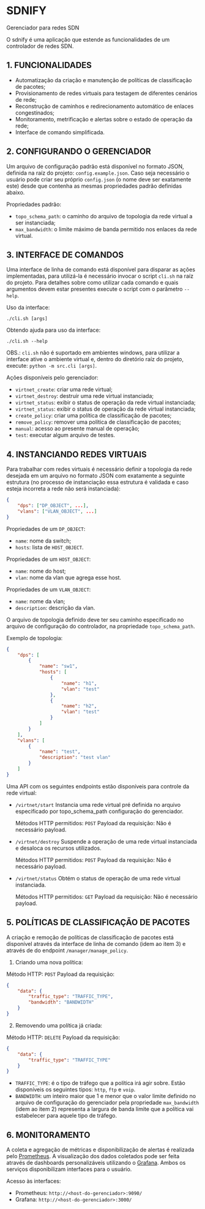 # SDNIFY

Gerenciador para redes SDN

O sdnify é uma aplicação que estende as funcionalidades de um controlador de redes SDN.

## 1. FUNCIONALIDADES

- Automatização da criação e manutenção de políticas de classificação de pacotes;
- Provisionamento de redes virtuais para testagem de diferentes cenários de rede;
- Reconstrução de caminhos e redirecionamento automático de enlaces congestinados;
- Monitoramento, metrificação e alertas sobre o estado de operação da rede;
- Interface de comando simplificada.

## 2. CONFIGURANDO O GERENCIADOR

Um arquivo de configuração padrão está disponível no formato JSON, definida na raíz do projeto: `config.example.json`. Caso seja necessário o usuário pode criar seu próprio `config.json` (o nome deve ser exatamente este) desde que contenha as mesmas propriedades padrão definidas abaixo.

Propriedades padrão:

- `topo_schema_path`: o caminho do arquivo de topologia da rede virtual a ser instanciada;
- `max_bandwidth`: o limite máximo de banda permitido nos enlaces da rede virtual.

## 3. INTERFACE DE COMANDOS

Uma interface de linha de comando está disponível para disparar as ações implementadas, para utilizá-la é necessário invocar o script `cli.sh` na raíz do projeto. Para detalhes sobre como utilizar cada comando e quais argumentos devem estar presentes execute o script com o parâmetro `--help`.

Uso da interface:

`./cli.sh [args]`

Obtendo ajuda para uso da interface:

`./cli.sh --help`

OBS.: `cli.sh` não é suportado em ambientes windows, para utilizar a interface ative o ambiente virtual e, dentro do diretório raíz do projeto, execute: `python -m src.cli [args]`.

Ações disponíveis pelo gerenciador:

- `virtnet_create`: criar uma rede virtual;
- `virtnet_destroy`: destruir uma rede virtual instanciada;
- `virtnet_status`: exibir o status de operação da rede virtual instanciada;
- `virtnet_status`: exibir o status de operação da rede virtual instanciada;
- `create_policy`: criar uma política de classificação de pacotes;
- `remove_policy`: remover uma política de classificação de pacotes;
- `manual`: acesso ao presente manual de operação; 
- `test`: executar algum arquivo de testes.

## 4. INSTANCIANDO REDES VIRTUAIS

Para trabalhar com redes virtuais é necessário definir a topologia da rede desejada em um arquivo no formato JSON com exatamente a seguinte estrutura (no processo de instanciação essa estrutura é validada e caso esteja incorreta a rede não será instanciada):

```json
{
    "dps": ["DP_OBJECT", ...],
    "vlans": ["VLAN_OBJECT", ...]
}
```

Propriedades de um `DP_OBJECT`:

- `name`: nome da switch;
- `hosts`: lista de `HOST_OBJECT`.

Propriedades de um `HOST_OBJECT`:

- `name`: nome do host;
- `vlan`: nome da vlan que agrega esse host.

Propriedades de um `VLAN_OBJECT`:

- `name`: nome da vlan;
- `description`: descrição da vlan.

O arquivo de topologia definido deve ter seu caminho especificado no arquivo de configuração do controlador, na propriedade `topo_schema_path`.

Exemplo de topologia: 

```json
{
    "dps": [
        {
            "name": "sw1",
            "hosts": [
                {
                    "name": "h1",
                    "vlan": "test"
                },
                {
                    "name": "h2",
                    "vlan": "test"
                }
            ]
        }
    ],
    "vlans": [
        {
            "name": "test",
            "description": "test vlan"
        }
    ]
}
```

Uma API com os seguintes endpoints estão disponíveis para controle da rede virtual:

- `/virtnet/start`
    Instancia uma rede virtual pré definida no arquivo especificado por topo_schema_path configuração do gerenciador.

    Métodos HTTP permitidos: `POST`
    Payload da requisição: Não é necessário payload.

- `/virtnet/destroy`
    Suspende a operação de uma rede virtual instanciada e desaloca os recursos utilizados.

    Métodos HTTP permitidos: `POST`
    Payload da requisição: Não é necessário payload.

- `/virtnet/status`
    Obtém o status de operação de uma rede virtual instanciada.

    Métodos HTTP permitidos: `GET`
    Payload da requisição: Não é necessário payload.

## 5. POLÍTICAS DE CLASSIFICAÇÃO DE PACOTES

A criação e remoção de políticas de classificação de pacotes está disponível através da interface de linha de comando (idem ao item 3) e através de do endpoint `/manager/manage_policy`.

1. Criando uma nova política:

Método HTTP: `POST`
Payload da requisição:

```json
{
    "data": {
        "traffic_type": "TRAFFIC_TYPE",
        "bandwidth": "BANDWIDTH"
    }
}
```

2. Removendo uma política já criada:

Método HTTP: `DELETE`
Payload da requisição:

```json
{
    "data": {
        "traffic_type": "TRAFFIC_TYPE"
    }
}
```

- `TRAFFIC_TYPE`: é o tipo de tráfego que a política irá agir sobre. Estão disponíveis os seguintes tipos: `http`, `ftp` e `voip`.
- `BANDWIDTH`: um inteiro maior que 1 e menor que o valor limite definido no arquivo de configuração do gerenciador pela propriedade `max_bandwidth` (idem ao item 2) representa a largura de banda limite que a política vai estabelecer para aquele tipo de tráfego.

## 6. MONITORAMENTO

A coleta e agregação de métricas e disponibilização de alertas é realizada pelo [Prometheus](https://prometheus.io/). A visualização dos dados coletados pode ser feita através de dashboards personalizáveis utilizando o [Grafana](https://grafana.com/). Ambos os serviços disponibilizam interfaces para o usuário.

Acesso às interfaces:

- Prometheus: `http://<host-do-gerenciador>:9090/`
- Grafana: `http://<host-do-gerenciador>:3000/`

